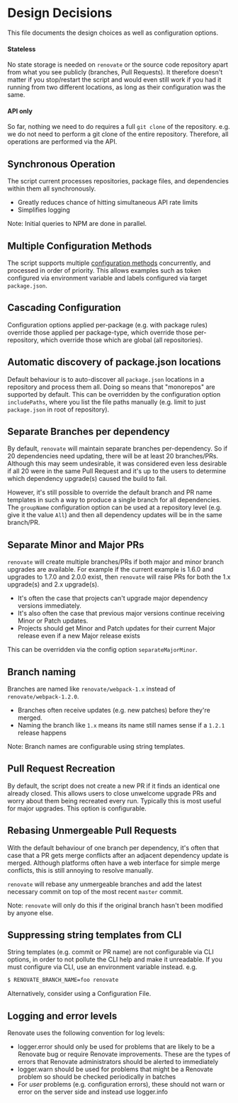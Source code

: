 # Design Decisions

This file documents the design choices as well as configuration options.

#### Stateless

No state storage is needed on `renovate` or the source code repository apart
from what you see publicly (branches, Pull Requests). It therefore doesn't
matter if you stop/restart the script and would even still work if you had it
running from two different locations, as long as their configuration was the
same.

#### API only

So far, nothing we need to do requires a full `git clone` of the repository.
e.g. we do not need to perform a git clone of the entire repository. Therefore,
all operations are performed via the API.

## Synchronous Operation

The script current processes repositories, package files, and dependencies
within them all synchronously.

- Greatly reduces chance of hitting simultaneous API rate limits
- Simplifies logging

Note: Initial queries to NPM are done in parallel.

## Multiple Configuration Methods

The script supports multiple [configuration methods](configuration.md)
concurrently, and processed in order of priority. This allows examples such as
token configured via environment variable and labels configured via target
`package.json`.

## Cascading Configuration

Configuration options applied per-package (e.g. with package rules) override those applied per
package-type, which override those per-repository, which override those which
are global (all repositories).

## Automatic discovery of package.json locations

Default behaviour is to auto-discover all `package.json` locations in a
repository and process them all. Doing so means that "monorepos" are supported
by default. This can be overridden by the configuration option `includePaths`,
where you list the file paths manually (e.g. limit to just `package.json` in
root of repository).

## Separate Branches per dependency

By default, `renovate` will maintain separate branches per-dependency. So if 20
dependencies need updating, there will be at least 20 branches/PRs. Although
this may seem undesirable, it was considered even less desirable if all 20 were
in the same Pull Request and it's up to the users to determine which dependency
upgrade(s) caused the build to fail.

However, it's still possible to override the default branch and PR name
templates in such a way to produce a single branch for all dependencies. The
`groupName` configuration option can be used at a repository level (e.g. give it
the value `All`) and then all dependency updates will be in the same branch/PR.

## Separate Minor and Major PRs

`renovate` will create multiple branches/PRs if both major and minor branch upgrades
are available. For example if the current example is 1.6.0 and upgrades to 1.7.0
and 2.0.0 exist, then `renovate` will raise PRs for both the 1.x upgrade(s) and
2.x upgrade(s).

- It's often the case that projects can't upgrade major dependency versions
  immediately.
- It's also often the case that previous major versions continue receiving Minor
  or Patch updates.
- Projects should get Minor and Patch updates for their current Major release
  even if a new Major release exists

This can be overridden via the config option `separateMajorMinor`.

## Branch naming

Branches are named like `renovate/webpack-1.x` instead of
`renovate/webpack-1.2.0`.

- Branches often receive updates (e.g. new patches) before they're merged.
- Naming the branch like `1.x` means its name still names sense if a `1.2.1`
  release happens

Note: Branch names are configurable using string templates.

## Pull Request Recreation

By default, the script does not create a new PR if it finds an identical one
already closed. This allows users to close unwelcome upgrade PRs and worry about
them being recreated every run. Typically this is most useful for major
upgrades. This option is configurable.

## Rebasing Unmergeable Pull Requests

With the default behaviour of one branch per dependency, it's often that case
that a PR gets merge conflicts after an adjacent dependency update is merged.
Although platforms often have a web interface for simple merge conflicts, this is
still annoying to resolve manually.

`renovate` will rebase any unmergeable branches and add the latest necessary
commit on top of the most recent `master` commit.

Note: `renovate` will only do this if the original branch hasn't been modified
by anyone else.

## Suppressing string templates from CLI

String templates (e.g. commit or PR name) are not configurable via CLI options,
in order to not pollute the CLI help and make it unreadable. If you must
configure via CLI, use an environment variable instead. e.g.

```sh
$ RENOVATE_BRANCH_NAME=foo renovate
```

Alternatively, consider using a Configuration File.

## Logging and error levels

Renovate uses the following convention for log levels:

- logger.error should only be used for problems that are likely to be a Renovate bug or require Renovate improvements. These are the types of errors that Renovate administrators should be alerted to immediately
- logger.warn should be used for problems that might be a Renovate problem so should be checked periodically in batches
- For _user_ problems (e.g. configuration errors), these should not warn or error on the server side and instead use logger.info
